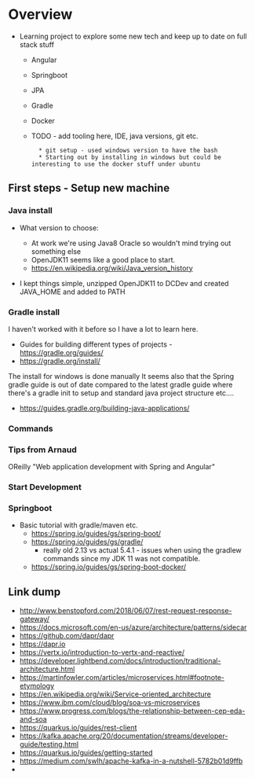 # Overview

- Learning project to explore some new tech and keep up to date on
    full stack stuff
  - Angular
  - Springboot
  - JPA
  - Gradle
  - Docker
  - TODO - add tooling here, IDE, java versions, git etc.

          * git setup - used windows version to have the bash
          * Starting out by installing in windows but could be interesting to use the docker stuff under ubuntu

## First steps - Setup new machine

### Java install

- What version to choose:
  - At work we're using Java8 Oracle so wouldn't mind trying out
        something else
  - OpenJDK11 seems like a good place to start.
  - <https://en.wikipedia.org/wiki/Java_version_history>

- I kept things simple, unzipped OpenJDK11 to DCDev and created
    JAVA_HOME and added to PATH

### Gradle install

I haven't worked with it before so I have a lot to learn here.

- Guides for building different types of projects -
    <https://gradle.org/guides/>
- <https://gradle.org/install/>

The install for windows is done manually It seems also that the Spring
gradle guide is out of date compared to the latest gradle guide where
there's a gradle init to setup and standard java project structure
etc\....

- <https://guides.gradle.org/building-java-applications/>

### Commands

### Tips from Arnaud

OReilly "Web application development with Spring and Angular"

### Start Development

### Springboot

- Basic tutorial with gradle/maven etc.
  - <https://spring.io/guides/gs/spring-boot/>
  - <https://spring.io/guides/gs/gradle/>
    - really old 2.13 vs actual 5.4.1 - issues when using the
            gradlew commands since my JDK 11 was not compatible.
  - <https://spring.io/guides/gs/spring-boot-docker/>


## Link dump

- <http://www.benstopford.com/2018/06/07/rest-request-response-gateway/>
- <https://docs.microsoft.com/en-us/azure/architecture/patterns/sidecar>
- <https://github.com/dapr/dapr>
- <https://dapr.io>
- <https://vertx.io/introduction-to-vertx-and-reactive/>
- <https://developer.lightbend.com/docs/introduction/traditional-architecture.html>
- <https://martinfowler.com/articles/microservices.html#footnote-etymology>
- <https://en.wikipedia.org/wiki/Service-oriented_architecture>
- <https://www.ibm.com/cloud/blog/soa-vs-microservices>
- <https://www.progress.com/blogs/the-relationship-between-cep-eda-and-soa>
- <https://quarkus.io/guides/rest-client>
- <https://kafka.apache.org/20/documentation/streams/developer-guide/testing.html>
- <https://quarkus.io/guides/getting-started>
- <https://medium.com/swlh/apache-kafka-in-a-nutshell-5782b01d9ffb>
- 